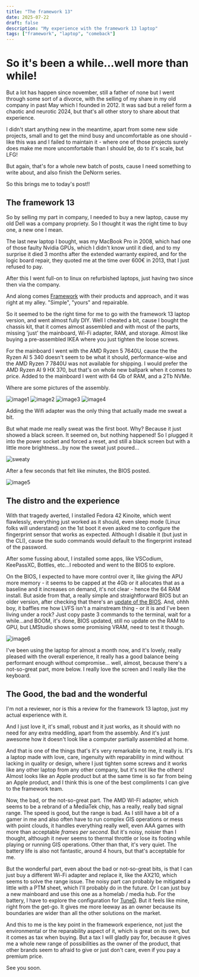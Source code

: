 ```yaml
---
title: "The framework 13"
date: 2025-07-22
draft: false
description: "My experience with the framework 13 laptop"
tags: ["framework", "laptop", "comeback"]
---
```


# So it's been a while...well more than while!

But a lot has happen since november, still a father of none but I went through some sort of a divorce, with the selling of my share in my old company in past May which I founded in 2012. It was sad but a relief form a chaotic and neurotic 2024, but that's all other story to share about that experience.

I didn't start anything new in the meantime, apart from some new side projects, small and to get the mind busy and uncomfortable as one should - like this was and I failed to maintain it - where one of those projects surely does make me more uncomfortable than I should be, do to it's scale, but LFG!

But again, that's for a whole new batch of posts, cause I need something to write about, and also finish the DeNorm series.

So this brings me to today's post!!

## The framework 13

So by selling my part in company, I needed to buy a new laptop, cause my old Dell was a company propriety. So I thought it was the right time to buy one, a new one I mean.

The last new laptop I bought, was my MacBook Pro in 2008, which had one of those faulty Nvidia GPUs, which I didn't know until it died, and to my surprise it died 3 months after the extended warranty expired, and for the logic board repair, they quoted me at the time over 600€ in 2013, that I just refused to pay.

After this I went full-on to linux on refurbished laptops, just having two since then via the company.

And along comes [Framework](https://frame.work/pt/en) with their products and approach, and it was right at my alley. "Simple", "yours" and repairable.

So it seemed to be the right time for me to go with the framework 13 laptop version, and went almost fully DIY. Well I cheated a bit, cause I bought the chassis kit, that it comes almost assembled and with most of the parts, missing 'just' the mainboard, Wi-Fi adapter, RAM, and storage. Almost like buying a pre-assembled IKEA where you just tighten the loose screws.

For the mainboard I went with the AMD Ryzen 5 7640U, cause the the Ryzen AI 5 340 doesn't seem to be what it should, performance-wise and the AMD Ryzen 7 7840U was not available for shipping. I would prefer the AMD Ryzen AI 9 HX 370, but that's on whole new ballpark when it comes to price. Added to the mainboard I went with 64 Gb of RAM, and a 2Tb NVMe.

Where are some pictures of the assembly.

![image1](img/1.jpg)
![image2](img/2.jpg)
![image3](img/3.jpg)
![image4](img/4.jpg)



Adding the Wifi adapter was the only thing that actually made me sweat a bit.

But what made me really sweat was the first boot. Why? Because it just showed a black screen. It seemed on, but nothing happened! So I plugged it into the power socket and forced a reset, and still a black screen but with a little more brightness...by now the sweat just poured...

![sweaty](img/huh.gif)

After a few seconds that felt like minutes, the BIOS posted.

![image5](img/5.jpg)


## The distro and the experience

With that tragedy averted, I installed Fedora 42 Kinoite, which went flawlessly, everything just worked as it should, even sleep mode (Linux folks will understand) on the 1st boot it even asked me to configure the fingerprint sensor that works as expected. Although I disable it (but just in the CLI), cause the sudo commands would default to the fingerprint instead of the password.

After some fussing about, I installed some apps, like VSCodium, KeePassXC, Bottles, etc...I rebooted and went to the BIOS to explore.

On the BIOS, I expected to have more control over it, like giving the APU more memory - it seems to be capped at the 4Gb or it allocates that as a baseline and it increases on demand, it's not clear - hence the 64 RAM install. But aside from that, a really simple and straightforward BIOS but an older version, after checking that there's an [update of the BIOS](https://knowledgebase.frame.work/en_us/framework-laptop-13-bios-and-driver-releases-amd-ryzen-7040-series-r1rXGVL16S). And, ohhh boy, it baffles me how LVFS isn't a mainstream thing - or it is and I've been living under a rock? Just copy paste 3 commands to the terminal, wait for a while...and BOOM, it's done, BIOS updated, still no update on the RAM to GPU, but LMStudio shows some promising VRAM, need to test it though. 

![image6](img/6.jpg)

I've been using the laptop for almost a month now, and it's lovely, really pleased with the overall experience, it really has a good balance being performant enough without compromise... well, almost, because there's a not-so-great part, more below. I really love the screen and I really like the keyboard.


## The Good, the bad and the wonderful

I'm not a reviewer, nor is this a review for the framework 13 laptop, just my actual experience with it.

And I just love it, it's small, robust and it just works, as it should with no need for any extra meddling, apart from the assembly. And it's just awesome how it doesn't look like a computer partially assembled at home. 

And that is one of the things that's it's very remarkable to me, it really is. It's a laptop made with love, care, ingenuity with reparability in mind without lacking in quality or design, where I just tighten some screws and it works like any other laptop from any other company, but it's not like the others! Almost looks like an Apple product but at the same time is so far from being an Apple product, and I think this is one of the best compliments I can give to the framework team.

Now, the bad, or the not-so-great part. The AMD WI-FI adapter, which seems to be a rebrand of a MediaTek chip, has a really, really bad signal range. The speed is good, but the range is bad. As I still have a bit of a gamer in me and also often have to run complex GIS operations or mess with point clouds, it handles everything really well, even AAA games with more than acceptable _frames per second_. But it's noisy, noisier than I thought, although it never seems to thermal throttle or lose its footing while playing or running GIS operations. Other than that, it's very quiet. The battery life is also not fantastic, around 4 hours, but that's acceptable for me.

But the wonderful part, even about the bad or not-so-great bits, is that I can just buy a different Wi-Fi adapter and replace it, like the AX210, which seems to solve the range issue. The noisy part can probably be mitigated a little with a PTM sheet, which I'll probably do in the future. Or I can just buy a new mainboard and use this one as a homelab / media hub. For the battery, I have to explore the configuration for [TuneD](https://docs.redhat.com/en/documentation/red_hat_enterprise_linux/8/html/monitoring_and_managing_system_status_and_performance/getting-started-with-tuned_monitoring-and-managing-system-status-and-performance). But it feels like mine, right from the get-go. It gives me more leeway as an owner because its boundaries are wider than all the other solutions on the market.

And this to me is the key point in the framework experience, not just the environmental or the reparability aspect of it, which is great on its own, but it comes as tax when buying. But a tax I will gladly pay for, because it gives me a whole new range of possibilities as the owner of the product, that other brands seem to afraid to give or just don't care, even if you pay a premium price.

See you soon.


